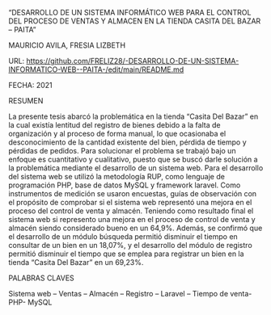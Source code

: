 “DESARROLLO DE UN SISTEMA INFORMÁTICO WEB PARA EL CONTROL DEL PROCESO DE VENTAS Y ALMACEN EN LA TIENDA CASITA DEL BAZAR – PAITA”                                             

MAURICIO AVILA, FRESIA LIZBETH 

URL: https://github.com/FRELIZ28/-DESARROLLO-DE-UN-SISTEMA-INFORMATICO-WEB--PAITA-/edit/main/README.md

FECHA: 2021

RESUMEN 

La presente tesis abarcó la problemática en la tienda “Casita Del Bazar” en la cual existía lentitud del registro de bienes debido a la falta de organización y al proceso de forma manual, lo que ocasionaba el desconocimiento de la cantidad existente del bien, pérdida de tiempo y pérdidas de pedidos. Para solucionar el problema se trabajó bajo un enfoque es cuantitativo y cualitativo, puesto que se buscó darle solución a la problemática mediante el desarrollo de un sistema web. Para el desarrollo del sistema web se utilizó la metodología RUP, como lenguaje de programación PHP, base de datos MySQL y framework laravel. Como instrumentos de medición se usaron encuestas, guías de observación con el propósito de comprobar si el sistema web representó una mejora en el proceso del control de venta y almacén. Teniendo como resultado final el sistema web si represento una mejora en el proceso de control de venta y almacén siendo considerado bueno en un 64,9%. Además, se confirmó que el desarrollo de un módulo búsqueda permitió disminuir el tiempo en consultar de un bien en un 18,07%, y el desarrollo del módulo de registro permitió disminuir el tiempo que se emplea para registrar un bien en la tienda “Casita Del Bazar” en un 69,23%.

PALABRAS CLAVES 

Sistema web – Ventas – Almacén – Registro – Laravel – Tiempo de venta- PHP- MySQL
